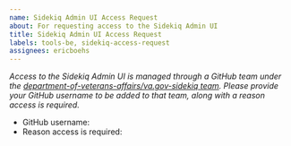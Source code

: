 ```yaml
---
name: Sidekiq Admin UI Access Request
about: For requesting access to the Sidekiq Admin UI
title: Sidekiq Admin UI Access Request
labels: tools-be, sidekiq-access-request
assignees: ericboehs
---
```


_Access to the Sidekiq Admin UI is managed through a GitHub team under the [department-of-veterans-affairs/va.gov-sidekiq team](https://github.com/orgs/department-of-veterans-affairs/teams/va-gov-sidekiq/members). Please provide your GitHub username to be added to that team, along with a reason access is required._

- GitHub username: 
- Reason access is required: 
